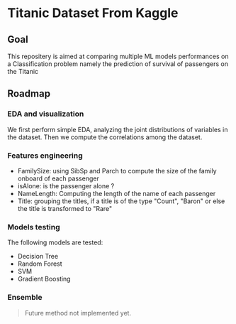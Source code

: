 # Titanic Dataset From Kaggle
## Goal
This repositery is aimed at comparing multiple ML models performances on a Classification problem namely the prediction of survival of passengers on the Titanic
## Roadmap
### EDA and visualization
We first perform simple EDA, analyzing the joint distributions of variables in the dataset. Then we compute the correlations among the dataset.
### Features engineering
* FamilySize: using SibSp and Parch to compute the size of the family onboard of each passenger
* isAlone: is the passenger alone ?
* NameLength: Computing the length of the name of each passenger
* Title: grouping the titles, if a title is of the type "Count", "Baron" or else the title is transformed to "Rare"
### Models testing
The following models are tested:
* Decision Tree
* Random Forest
* SVM
* Gradient Boosting
### Ensemble
> Future method not implemented yet.
